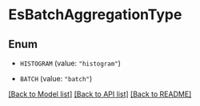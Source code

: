 # EsBatchAggregationType

## Enum


* `HISTOGRAM` (value: `"histogram"`)

* `BATCH` (value: `"batch"`)


[[Back to Model list]](../README.md#documentation-for-models) [[Back to API list]](../README.md#documentation-for-api-endpoints) [[Back to README]](../README.md)


